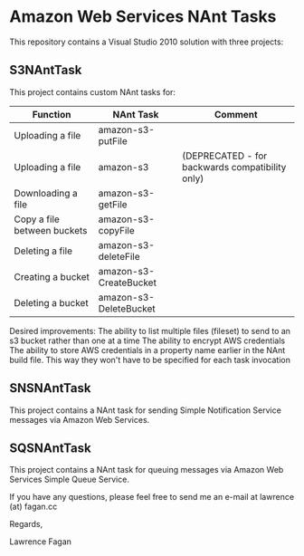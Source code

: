 Amazon Web Services NAnt Tasks
==============================

This repository contains a Visual Studio 2010 solution with three projects:

S3NAntTask
----------

This project contains custom NAnt tasks for:

Function|NAnt Task|Comment
--------|---------|-------
Uploading a file|amazon-s3-putFile|
Uploading a file|amazon-s3|(DEPRECATED - for backwards compatibility only)
Downloading a file|amazon-s3-getFile|
Copy a file between buckets|amazon-s3-copyFile|
Deleting a file|amazon-s3-deleteFile|
Creating a bucket|amazon-s3-CreateBucket|
Deleting a bucket|amazon-s3-DeleteBucket|



Desired improvements:
The ability to list multiple files (fileset)  to send to an s3 bucket rather than one at a time
The ability to encrypt AWS credentials
The ability to store AWS credentials in a property name earlier in the NAnt build file. This way they won't have to be specified for each task invocation


SNSNAntTask
-----------
This project contains a NAnt task for sending Simple Notification Service messages via Amazon Web Services.


SQSNAntTask
-----------
This project contains a NAnt task for queuing messages via Amazon Web Services Simple Queue Service.



If you have any questions, please feel free to send me an e-mail at lawrence (at) fagan.cc

Regards,

Lawrence Fagan
